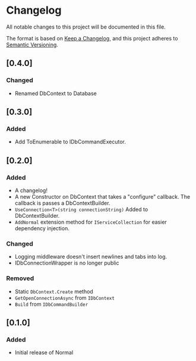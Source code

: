 # Changelog
All notable changes to this project will be documented in this file.

The format is based on [Keep a Changelog](https://keepachangelog.com/en/1.0.0/),
and this project adheres to [Semantic Versioning](https://semver.org/spec/v2.0.0.html).

## [0.4.0]
### Changed
- Renamed DbContext to Database

## [0.3.0]
### Added
- Add ToEnumerable to IDbCommandExecutor.

## [0.2.0] 
### Added
- A changelog!
- A new Constructor on DbContext that takes a "configure" callback. The callback is passes a DbContextBuilder.
- `UseConnection<T>(string connectionString)` Added to DbContextBuilder.
- `AddNormal` extension method for `IServiceCollection` for easier dependency injection.
### Changed
- Logging middleware doesn't insert newlines and tabs into log.
- IDbConnectionWrapper is no longer public
### Removed
- Static `DbContext.Create` method
- `GetOpenConnectionAsync` from `IDbContext`
- `Build` from `IDbCommandBuilder`

## [0.1.0] 
### Added
- Initial release of Normal